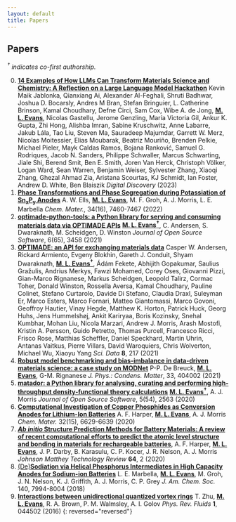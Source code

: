 ```yaml
---
layout: default
title: Papers
---
```


## Papers

*<sup>†</sup> indicates co-first authorship.*

0. <a name="10"><a class="title" href="https://doi.org/10.1039/D3DD00113J">**14 Examples of How LLMs Can Transform Materials Science and Chemistry: A Reflection on a Large Language Model Hackathon**</a></a>
<a href="https://doi.org/10.1039/D3DD00113J"><i class="ai ai-doi"></i></a>
<a href="https://arxiv.org/abs/2306.06283"><i class="ai ai-arxiv"></i></a>
Kevin Maik Jablonka, Qianxiang Ai, Alexander Al-Feghali, Shruti Badhwar, Joshua D. Bocarsly, Andres M Bran, Stefan Bringuier, L. Catherine Brinson, Kamal Choudhary, Defne Circi, Sam Cox, Wibe A. de Jong, <u><b>M. L. Evans</b></u>, Nicolas Gastellu, Jerome Genzling, María Victoria Gil, Ankur K. Gupta, Zhi Hong, Alishba Imran, Sabine Kruschwitz, Anne Labarre, Jakub Lála, Tao Liu, Steven Ma, Sauradeep Majumdar, Garrett W. Merz, Nicolas Moitessier, Elias Moubarak, Beatriz Mouriño, Brenden Pelkie, Michael Pieler, Mayk Caldas Ramos, Bojana Ranković, Samuel G. Rodriques, Jacob N. Sanders, Philippe Schwaller, Marcus Schwarting, Jiale Shi, Berend Smit, Ben E. Smith, Joren Van Herck, Christoph Völker, Logan Ward, Sean Warren, Benjamin Weiser, Sylvester Zhang, Xiaoqi Zhang, Ghezal Ahmad Zia, Aristana Scourtas, KJ Schmidt, Ian Foster, Andrew D. White, Ben Blaiszik
*Digital Discovery* (2023)
0. <a name="9"><a class="title" href="https://doi.org/10.1021/acs.chemmater.2c01570">**Phase Transformations and Phase Segregation during Potassiation of Sn<sub>x</sub>P<sub>y</sub> Anodes**</a></a>
<a href="https://doi.org/10.1021/acs.chemmater.2c01570"><i class="ai ai-doi"></i></a>
<a href="https://research.birmingham.ac.uk/en/publications/phase-transformations-and-phase-segregation-during-potassiation-o"><i class="ai ai-open-access"></i></a>
<a href="https://doi.org/10.5281/zenodo.6546649"><i class="ai ai-zenodo"></i></a>
A. W. Ells, <u><b>M. L. Evans</b></u>, M. F. Groh, A. J. Morris, L. E. Marbella
*Chem. Mater.*, 34(16), 7460-7467 (2022)
0. <a name="8"><a class="title" href="https://doi.org/10.21105/joss.03458">**optimade-python-tools: a Python library for serving and consuming materials data via OPTIMADE APIs**</a></a>
<a href="https://doi.org/10.21105/joss.03458"><i class="ai ai-doi"></i></a>
<a href="https://doi.org/10.21105/joss.03458"><i class="ai ai-open-access"></i></a>
<a href="https://github.com/Materials-Consortia/optimade-python-tools"><i class="fab fa-github"></i></a>
<u><b>M. L. Evans<sup>†</sup></b></u>, C. Andersen, S. Dwaraknath, M. Scheidgen, D. Winston
*Journal of Open Source Software*, 6(65), 3458 (2021)
0. <a name="7"><a class="title" href="https://doi.org/10.1038/s41597-021-00974-z">**OPTIMADE: an API for exchanging materials data**</a></a>
<a href="https://doi.org/10.1038/s41597-021-00974-z"><i class="ai ai-doi"></i></a>
<a href="https://doi.org/10.1038/s41597-021-00974-z"><i class="ai ai-open-access"></i></a>
<a href="https://github.com/Materials-Consortia/OPTIMADE"><i class="fab fa-github"></i></a>
<a href="https://arxiv.org/abs/2103.02068"><i class="ai ai-arxiv"></i></a>
Casper W. Andersen, Rickard Armiento, Evgeny Blokhin, Gareth J. Conduit, Shyam Dwaraknath, <u><b>M. L. Evans<sup>†</sup></b></u>, Ádám Fekete, Abhijith Gopakumar, Saulius Gražulis, Andrius Merkys, Fawzi Mohamed, Corey Oses, Giovanni Pizzi, Gian-Marco Rignanese, Markus Scheidgen, Leopold Talirz, Cormac Toher, Donald Winston, Rossella Aversa, Kamal Choudhary, Pauline Colinet, Stefano Curtarolo, Davide Di Stefano, Claudia Draxl, Suleyman Er, Marco Esters, Marco Fornari, Matteo Giantomassi, Marco Govoni, Geoffroy Hautier, Vinay Hegde, Matthew K. Horton, Patrick Huck, Georg Huhs, Jens Hummelshøj, Ankit Kariryaa, Boris Kozinsky, Snehal Kumbhar, Mohan Liu, Nicola Marzari, Andrew J. Morris, Arash Mostofi, Kristin A. Persson, Guido Petretto, Thomas Purcell, Francesco Ricci, Frisco Rose, Matthias Scheffler, Daniel Speckhard, Martin Uhrin, Antanas Vaitkus, Pierre Villars, David Waroquiers, Chris Wolverton, Michael Wu, Xiaoyu Yang
*Sci. Data* **8**, 217 (2021)
0. <a name="6"><a class="title" href="https://doi.org/10.1088/1361-648X/ac1280">**Robust model benchmarking and bias-imbalance in data-driven materials science: a case study on MODNet**</a></a>
<a href="https://doi.org/10.1088/1361-648X/ac1280"><i class="ai ai-doi"></i></a>
<a href="http://hdl.handle.net/2078.1/249927"><i class="ai ai-open-access"></i></a>
<a href="https://arxiv.org/abs/2102.02263"><i class="ai ai-arxiv"></i></a>
<a href="https://github.com/ml-evs/modnet-matbench"><i class="fab fa-github"></i></a>
P-P. De Breuck, <u><b>M. L. Evans</b></u>, G-M. Rignanese
*J. Phys.: Condens. Matter*, 33, 404002 (2021)
0. <a name="5"><a class="title" href="https://doi.org/10.21105/joss.02563">__matador: a Python library for analysing, curating and performing high-throughput density-functional theory calculations__</a></a>
<a href="https://doi.org/10.21105/joss.02563"><i class="ai ai-doi"></i></a>
<a href="https://doi.org/10.21105/joss.02563"><i class="ai ai-open-access"></i></a>
<a href="https://github.com/ml-evs/matador"><i class="fab fa-github"></i></a>
<u><b>M. L. Evans<sup>†</sup></b></u>, A. J. Morris
*Journal of Open Source Software*, 5(54), 2563 (2020)
0. <a class="title" href="https://doi.org/10.1021/acs.chemmater.0c02054">**Computational Investigation of Copper Phosphides as Conversion Anodes for Lithium-Ion Batteries**</a>
<a href="https://doi.org/10.1021/acs.chemmater.0c02054"><i class="ai ai-doi"></i></a>
<a href="https://pubs.acs.org/doi/10.1021/acs.chemmater.0c02054"><i class="ai ai-open-access"></i></a>
<a href="https://www.github.com/harpaf13/data.copper-phosphides/"><i class="fab fa-github"></i></a>
<a href="https://arxiv.org/abs/2005.05375"><i class="ai ai-arxiv"></i></a>
A. F. Harper, <u><b>M. L. Evans</b></u>, A. J. Morris
*Chem. Mater.* 32(15), 6629-6639 (2020)
0. <a class="title" href="https://doi.org/10.1595/205651320X15742491027978">__*Ab initio* Structure Prediction Methods for Battery Materials: A review of recent computational efforts to predict the atomic level structure and bonding in materials for rechargeable batteries__</a>,
<a href="https://doi.org/10.1595/205651320X15742491027978"><i class="ai ai-doi"></i></a>
<a href="https://doi.org/10.1595/205651320X15742491027978"><i class="ai ai-open-access"></i></a>
A. F. Harper, <u><b>M. L. Evans</b></u>, J. P. Darby, B. Karasulu, C. P. Kocer, J. R. Nelson, A. J. Morris
*Johnson Matthey Technology Review* **64**, 2 (2020)
0. <a class="title" href="https://dx.doi.org/10.1021/jacs.8b04183">(De)__Sodiation via Helical Phosphorus Intermediates in High Capacity Anodes for Sodium-ion Batteries__</a>
<a href="https://dx.doi.org/10.1021/jacs.8b04183"><i class="ai ai-doi"></i></a>
<a href="https://pubs.acs.org/doi/10.1021/jacs.8b04183"><i class="ai ai-open-access"></i></a>
L. E. Marbella, <u><b>M. L. Evans</b></u>, M. Groh, J. N. Nelson, K. J. Griffith, A. J. Morris, C. P. Grey
*J. Am. Chem. Soc.* 140, 7994-8004 (2018)
0. <a class="title" href="https://dx.doi.org/10.1103/physrevfluids.1.044502">__Interactions between unidirectional quantized vortex rings__</a>
<a href="https://dx.doi.org/10.1103/physrevfluids.1.044502"><i class="ai ai-doi"></i></a>
<a href="https://arxiv.org/abs/1603.04313"><i class="ai ai-arxiv"></i></a>
<a href="https://dx.doi.org/10.1103/physrevfluids.1.044502"><i class="ai ai-open-access"></i></a>
T. Zhu, <u><b>M. L. Evans</b></u>, R. A. Brown, P. M. Walmsley, A. I. Golov
*Phys. Rev. Fluids* **1**, 044502 (2016)
{: reversed="reversed"}
